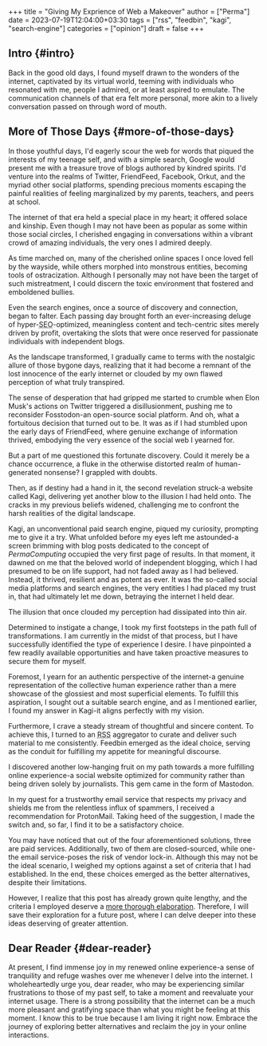 +++
title = "Giving My Exprience of Web a Makeover"
author = ["Perma"]
date = 2023-07-19T12:04:00+03:30
tags = ["rss", "feedbin", "kagi", "search-engine"]
categories = ["opinion"]
draft = false
+++

## Intro {#intro}

Back in the good old days, I found myself drawn to the wonders of the internet, captivated by its virtual world, teeming with individuals who resonated with me, people I admired, or at least aspired to emulate. The communication channels of that era felt more personal, more akin to a lively conversation passed on through word of mouth.


## More of Those Days {#more-of-those-days}

In those youthful days, I'd eagerly scour the web for words that piqued the interests of my teenage self, and with a simple search, Google would present me with a treasure trove of blogs authored by kindred spirits. I'd venture into the realms of Twitter, FriendFeed, Facebook, Orkut, and the myriad other social platforms, spending precious moments escaping the painful realities of feeling marginalized by my parents, teachers, and peers at school.

The internet of that era held a special place in my heart; it offered solace and kinship. Even though I may not have been as popular as some within those social circles, I cherished engaging in conversations within a vibrant crowd of amazing individuals, the very ones I admired deeply.

As time marched on, many of the cherished online spaces I once loved fell by the wayside, while others morphed into monstrous entities, becoming tools of ostracization. Although I personally may not have been the target of such mistreatment, I could discern the toxic environment that fostered and emboldened bullies.

Even the search engines, once a source of discovery and connection, began to falter. Each passing day brought forth an ever-increasing deluge of hyper-<abbr title="Search Engine Optimization">SEO</abbr>-optimized, meaningless content and tech-centric sites merely driven by profit, overtaking the slots that were once reserved for passionate individuals with independent blogs.

As the landscape transformed, I gradually came to terms with the nostalgic allure of those bygone days, realizing that it had become a remnant of the lost innocence of the early internet or clouded by my own flawed perception of what truly transpired.

The sense of desperation that had gripped me started to crumble when <span class="person">Elon Musk</span>'s actions on Twitter triggered a disillusionment, pushing me to reconsider Fosstodon-an open-source social platform. And oh, what a fortuitous decision that turned out to be. It was as if I had stumbled upon the early days of FriendFeed, where genuine exchange of information thrived, embodying the very essence of the social web I yearned for.

But a part of me questioned this fortunate discovery. Could it merely be a chance occurrence, a fluke in the otherwise distorted realm of human-generated nonsense? I grappled with doubts.

Then, as if destiny had a hand in it, the second revelation struck-a website called Kagi, delivering yet another blow to the illusion I had held onto. The cracks in my previous beliefs widened, challenging me to confront the harsh realities of the digital landscape.

Kagi, an unconventional paid search engine, piqued my curiosity, prompting me to give it a try. What unfolded before my eyes left me astounded-a screen brimming with blog posts dedicated to the concept of _PermaComputing_ occupied the very first page of results. In that moment, it dawned on me that the beloved world of independent blogging, which I had presumed to be on life support, had not faded away as I had believed. Instead, it thrived, resilient and as potent as ever. It was the so-called social media platforms and search engines, the very entities I had placed my trust in, that had ultimately let me down, betraying the internet I held dear.

The illusion that once clouded my perception had dissipated into thin air.

Determined to instigate a change, I took my first footsteps in the path full of transformations. I am currently in the midst of that process, but I have successfully identified the type of experience I desire. I have pinpointed a few readily available opportunities and have taken proactive measures to secure them for myself.

Foremost, I yearn for an authentic perspective of the internet-a genuine representation of the collective human experience rather than a mere showcase of the glossiest and most superficial elements. To fulfill this aspiration, I sought out a suitable search engine, and as I mentioned earlier, I found my answer in Kagi-it aligns perfectly with my vision.

Furthermore, I crave a steady stream of thoughtful and sincere content. To achieve this, I turned to an <abbr title="Really Simple Syndication">RSS</abbr> aggregator to curate and deliver such material to me consistently. Feedbin emerged as the ideal choice, serving as the conduit for fulfilling my appetite for meaningful discourse.

I discovered another low-hanging fruit on my path towards a more fulfilling online experience-a social website optimized for community rather than being driven solely by journalists. This gem came in the form of Mastodon.

In my quest for a trustworthy email service that respects my privacy and shields me from the relentless influx of spammers, I received a recommendation for ProtonMail. Taking heed of the suggestion, I made the switch and, so far, I find it to be a satisfactory choice.

You may have noticed that out of the four aforementioned solutions, three are paid services. Additionally, two of them are closed-sourced, while one-the email service-poses the risk of vendor lock-in. Although this may not be the ideal scenario, I weighed my options against a set of criteria that I had established. In the end, these choices emerged as the better alternatives, despite their limitations.

However, I realize that this post has already grown quite lengthy, and the criteria I employed deserve a [more thorough elaboration](../criteria_for_choosing_tools). Therefore, I will save their exploration for a future post, where I can delve deeper into these ideas deserving of greater attention.


## Dear Reader {#dear-reader}

At present, I find immense joy in my renewed online experience-a sense of tranquility and refuge washes over me whenever I delve into the internet. I wholeheartedly urge you, dear reader, who may be experiencing similar frustrations to those of my past self, to take a moment and reevaluate your internet usage. There is a strong possibility that the internet can be a much more pleasant and gratifying space than what you might be feeling at this moment. I know this to be true because I am living it right now. Embrace the journey of exploring better alternatives and reclaim the joy in your online interactions.
